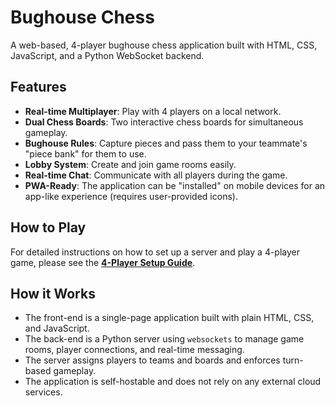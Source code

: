 # Bughouse Chess

A web-based, 4-player bughouse chess application built with HTML, CSS, JavaScript, and a Python WebSocket backend.

## Features

-   **Real-time Multiplayer**: Play with 4 players on a local network.
-   **Dual Chess Boards**: Two interactive chess boards for simultaneous gameplay.
-   **Bughouse Rules**: Capture pieces and pass them to your teammate's "piece bank" for them to use.
-   **Lobby System**: Create and join game rooms easily.
-   **Real-time Chat**: Communicate with all players during the game.
-   **PWA-Ready**: The application can be "installed" on mobile devices for an app-like experience (requires user-provided icons).

## How to Play

For detailed instructions on how to set up a server and play a 4-player game, please see the **[4-Player Setup Guide](SETUP.md)**.

## How it Works

-   The front-end is a single-page application built with plain HTML, CSS, and JavaScript.
-   The back-end is a Python server using `websockets` to manage game rooms, player connections, and real-time messaging.
-   The server assigns players to teams and boards and enforces turn-based gameplay.
-   The application is self-hostable and does not rely on any external cloud services.
